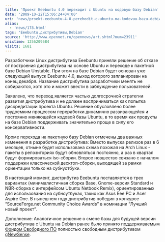 ```yaml
---
title: 'Проект Eeebuntu 4.0 переходит c Ubuntu на кодовую базу Debian'
date: '2009-10-22T15:06:24+04:00'
uri: 'news/proekt-eeebuntu-4-0-perehodit-c-ubuntu-na-kodovuu-bazu-debian'
alias: 
  - 'news/178.html'
tags: 'Eeebuntu,дистрибутивы,Debian'
source: 'http://www.opennet.ru/opennews/art.shtml?num=23911'
unixtime: 1256209584
visits: 1681
---
```

Разработчики Linux дистрибутива Eeebuntu приняли решение об отказе от построения дистрибутива на основе Ubuntu и переходе к пакетной базе Debian Unstable. При этом на базе Debian будет основан уже следующий выпуск Eeebuntu 4.0, выход которого запланирован на конец декабря. Название дистрибутива разработчики менять не собираются, хотя это и может ввести в заблуждение пользователей.

Заявлено, что переход является частью долгосрочной стратегии развития дистрибутива и не должен восприниматься как попытка дискредитации проекта Ubuntu. Решение обусловлено более трудоемким процессом переработки динамично развивающейся и постоянно меняющейся кодовой базы Ubuntu, в то время как продукты на базе Debian поддерживать значительно проще в силу его консервативности.

Кроме перехода на пакетную базу Debian отмечены два важных изменения в разработке дистрибутива: Вместо выпуска релизов раз в 6 месяцев, отныне будет использована схема похожая на Arch Linux - пакеты в репозиториях будут обновляться постоянно, а раз в квартал будут формироваться iso-сборки. Второе новшество связано с началом поддержки классической десктоп-сборки, выходящей за рамки ориентации только на субнуотбуки.

В настоящий момент, дистрибутив Eeebuntu поставляется в трех вариантах (минималистичная сборка Base, Gnome-версия Standard и NBR-сборка с интерфейсом Ubuntu Netbook Remix), ориентированных для использования на субноутбуках, таких как Asus Eee PC и Acer Aspire One. В нынешнем году дистрибутив победил в конкурсе “SourceForge.net Community Choice Awards” в номинации “Лучший новый проект”.

Дополнение: Аналогичное решение о смене базы для будущей версии дистрибутива с Ubuntu на Debian ранее было принято поддерживаемым [Фондом Свободного ПО](http://www.fsf.org/) полностью свободным дистрибутивом [gNewSense](http://www.gnewsense.org/).
